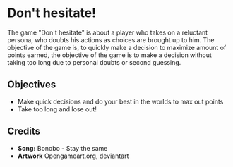 # Don't hesitate!

The game "Don't hesitate" is about a player who takes on a reluctant persona, who doubts his actions as choices are brought up to him. The objective of the game is, to quickly make a decision to maximize amount of points earned, the objective of the game is to make a decision without taking too long due to personal doubts or second guessing.

<h2>Objectives</h2>
<ul>
<li>Make quick decisions and do your best in the worlds to max out points</li>
<li>Take too long and lose out!</li>
</ul>

<h2>Credits</h2>
<ul>
<li><b>Song:</b> Bonobo - Stay the same</li>
<li><b>Artwork</b> Opengameart.org, deviantart</li>
</ul>